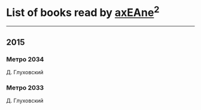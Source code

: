 # List of books read by [axEAne](https://plus.google.com/+AlexKononchuk)<sup>2</sup>
---

## 2015

### Метро 2034
Д. Глуховский


### Метро 2033
Д. Глуховский



